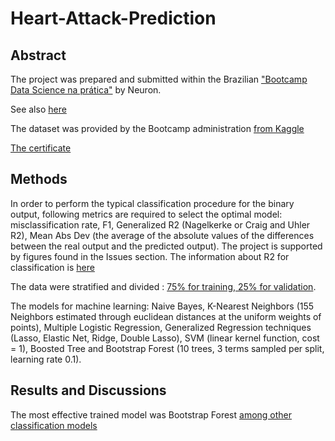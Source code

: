 # Heart-Attack-Prediction

## Abstract
The project was prepared and submitted within the Brazilian ["Bootcamp Data Science na prática"](https://www.facebook.com/neuronDSAI/photos/a.1924971354499031/2664668797195946/?type=3&amp;eid=ARCBaznRnMGbE-iFheLbf7HyZpHcxpz7vT-F8J9Yl9_BrqHtwnjLsmdbyaE4l4nbEJKXWdg2aLyGuj7B&amp;ifg=1) by Neuron.

See also [here](https://user-images.githubusercontent.com/63872579/107982816-76e4f180-6fa3-11eb-9ce9-e1abadab44ec.png)

The dataset was provided by the Bootcamp administration [from Kaggle](https://www.kaggle.com/imnikhilanand/heart-attack-prediction)

[The certificate](https://user-images.githubusercontent.com/63872579/107994659-d9e28280-6fbb-11eb-80fd-567091e308f8.jpg)

## Methods

In order to perform the typical classification procedure for the binary output, following metrics are required to select the optimal model: misclassification rate, F1, Generalized R2 (Nagelkerke or Craig and Uhler R2), Mean Abs Dev (the average of the absolute values of the differences between the real output and the predicted output). The project is supported by figures found in the Issues section. The information about R2 for classification is [here](https://stats.idre.ucla.edu/other/mult-pkg/faq/general/faq-what-are-pseudo-r-squareds/)

The data were stratified and divided : [75% for training, 25% for validation](https://user-images.githubusercontent.com/63872579/107993039-c71a7e80-6fb8-11eb-92b9-fb462a3de265.jpg).

The models for machine learning: Naive Bayes, K-Nearest Neighbors (155 Neighbors estimated through euclidean distances at the uniform weights of points), Multiple Logistic Regression, Generalized Regression techniques (Lasso, Elastic Net, Ridge, Double Lasso), SVM (linear kernel function, cost = 1), Boosted Tree and Bootstrap Forest (10 trees, 3 terms sampled per split, learning rate 0.1).

## Results and Discussions

The most effective trained model was Bootstrap Forest [among other classification models](https://user-images.githubusercontent.com/63872579/108097217-9db52d80-7060-11eb-873e-f72926b957b4.jpg)

